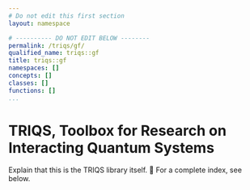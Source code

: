 ```yaml
---
# Do not edit this first section
layout: namespace

# ---------- DO NOT EDIT BELOW --------
permalink: /triqs/gf/
qualified_name: triqs::gf
title: triqs::gf
namespaces: []
concepts: []
classes: []
functions: []
...
```



# TRIQS, Toolbox for Research on Interacting Quantum Systems

Explain that this is the TRIQS library itself. 🦖
For a complete index, see below.